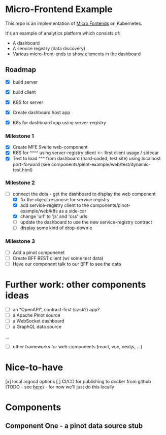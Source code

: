 # Micro-Frontend Example

This repo is an implementation of [Micro Fontends](https://micro-frontends.org/) on Kubernetes.

It's an example of analytics platform which consists of:
 * A dashboard
 * A service registry (data discovery)
 * Various micro-front-ends to show elements in the dashboard

## Roadmap

 - [x] build server
 - [x] build client

 - [x] K8S for server
 - [x] Create dashboard host app
 - [x] K8s for dashboard app using server-registry


### Milestone 1
 - [x] Create MFE Svelte web-component
 - [x] K8S for ^^^^ using server-registry client <-- first client usage / sidecar
 - [x] Test to load ^^^ from dashboard (hard-coded, test site) using localhost port-forward
    (see components/pinot-example/web/test/dynamic-test.html)

### Milestone 2
 - [ ] connect the dots - get the dashboard to display the web component
   - [x] fix the object response for service registry
   - [x] add service-registry client to the components/pinot-example/web/k8s as a side-car
   - [x] change 'url' to 'js' and 'css' urls
   - [ ] update the dashboard to use the new service-registry contract
   - [ ] display some kind of drop-down
e

### Milestone 3
 - [ ] Add a pinot componenet
 - [ ] Create BFF REST client (w/ some test data)
 - [ ] Have our component talk to our BFF to see the data

# Further work: other components ideas
 - [ ] an "OpenAPI", contract-first (cask?) app?
 - [ ] a Apache Pinot source
 - [ ] a WebSocket dashboard
 - [ ] a GraphQL data source

 ...
 - [ ] other frameworks for web-components (react, vue, nextjs, ...)

# Nice-to-have
 [x] local argocd options
 [ ] CI/CD for publishing to docker from github (TODO - see [here](https://docs.github.com/en/actions/publishing-packages/publishing-docker-images))
     - for now we'll just do this locally

# Components


## Component One - a pinot data source stub